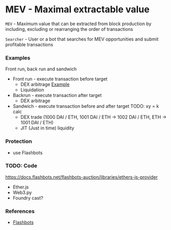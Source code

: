 # MEV - Maximal extractable value

`MEV` - Maximum value that can be extracted from block production by including, excluding or rearranging the order of transactions

`Searcher` - User or a bot that searches for MEV opportunities and submit profitable transactions

### Examples

Front run, back run and sandwich

- Front run - execute transaction before target
  - DEX arbitrage [Example](https://etherscan.io/tx/0x5e1657ef0e9be9bc72efefe59a2528d0d730d478cfc9e6cdd09af9f997bb3ef4)
  - Liquidation
- Backrun - execute transaction after target
  - DEX arbitrage
- Sandwich - execute transaction before and after target
  TODO: xy = k calc
  - DEX trade (1000 DAI / ETH, 1001 DAI / ETH -> 1002 DAI / ETH, ETH -> 1001 DAI / ETH)
  - JIT (Just in time) liquidity

### Protection

- use Flashbots

### TODO: Code

https://docs.flashbots.net/flashbots-auction/libraries/ethers-js-provider

- Ether.js
- Web3.py
- Foundry cast?

### References

- [Flashbots](https://docs.flashbots.net/)
